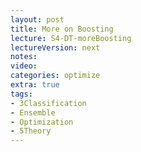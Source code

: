 ```yaml
---
layout: post
title: More on Boosting
lecture: S4-DT-moreBoosting
lectureVersion: next
notes: 
video:  
categories: optimize
extra: true
tags:
- 3Classification
- Ensemble
- Optimization
- 5Theory
---
```


